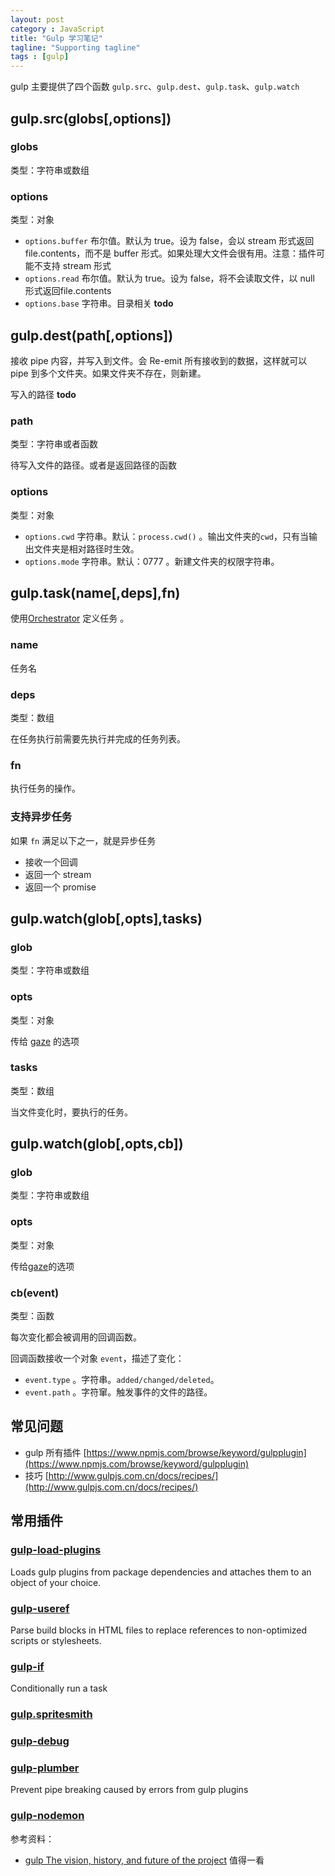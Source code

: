 ```yaml
---
layout: post
category : JavaScript
title: "Gulp 学习笔记"
tagline: "Supporting tagline"
tags : [gulp]
---
```


gulp 主要提供了四个函数 `gulp.src`、`gulp.dest`、`gulp.task`、`gulp.watch`

## gulp.src(globs[,options])

### globs 
类型：字符串或数组

### options
类型：对象

- `options.buffer` 布尔值。默认为 true。设为 false，会以 stream 形式返回file.contents，而不是 buffer 形式。如果处理大文件会很有用。注意：插件可能不支持 stream 形式
- `options.read` 布尔值。默认为 true。设为 false，将不会读取文件，以 null 形式返回file.contents
- `options.base` 字符串。目录相关  **todo**

## gulp.dest(path[,options])

接收 pipe 内容，并写入到文件。会 Re-emit 所有接收到的数据，这样就可以 pipe 到多个文件夹。如果文件夹不存在，则新建。

写入的路径 **todo**

### path
类型：字符串或者函数

待写入文件的路径。或者是返回路径的函数

### options
类型：对象

- `options.cwd` 字符串。默认：`process.cwd()` 。输出文件夹的`cwd`，只有当输出文件夹是相对路径时生效。
- `options.mode` 字符串。默认：0777 。新建文件夹的权限字符串。

## gulp.task(name[,deps],fn)

使用[Orchestrator](https://github.com/orchestrator/orchestrator) 定义任务 。

### name

任务名

### deps

类型：数组

在任务执行前需要先执行并完成的任务列表。

### fn

执行任务的操作。

### 支持异步任务

如果 `fn` 满足以下之一，就是异步任务

- 接收一个回调
- 返回一个 stream
- 返回一个 promise


## gulp.watch(glob[,opts],tasks)

### glob 
类型：字符串或数组

### opts
类型：对象

传给 [gaze](https://github.com/shama/gaze) 的选项

### tasks
类型：数组

当文件变化时，要执行的任务。

## gulp.watch(glob[,opts,cb])

### glob
类型：字符串或数组

### opts
类型：对象

传给[gaze](https://github.com/shama/gaze)的选项

### cb(event)
类型：函数

每次变化都会被调用的回调函数。

回调函数接收一个对象 `event`，描述了变化：

- `event.type` 。字符串。`added/changed/deleted`。
- `event.path` 。字符窜。触发事件的文件的路径。


## 常见问题
- gulp 所有插件 [https://www.npmjs.com/browse/keyword/gulpplugin](https://www.npmjs.com/browse/keyword/gulpplugin)
- 技巧 [http://www.gulpjs.com.cn/docs/recipes/](http://www.gulpjs.com.cn/docs/recipes/)


## 常用插件

### [gulp-load-plugins](https://github.com/jackfranklin/gulp-load-plugins)

Loads gulp plugins from package dependencies and attaches them to an object of your choice.

### [gulp-useref](https://www.npmjs.com/package/gulp-useref)

Parse build blocks in HTML files to replace references to non-optimized scripts or stylesheets.

### [gulp-if](https://github.com/robrich/gulp-if)

Conditionally run a task

### [gulp.spritesmith](https://github.com/twolfson/gulp.spritesmith)

### [gulp-debug](https://github.com/sindresorhus/gulp-debug)

### [gulp-plumber](https://www.npmjs.com/package/gulp-plumber)
Prevent pipe breaking caused by errors from gulp plugins
### [gulp-nodemon](https://www.npmjs.com/package/gulp-nodemon)

参考资料：

- [gulp The vision, history, and future of the project](https://medium.com/@contrahacks/gulp-3828e8126466#.irdlcwnm3) 值得一看


